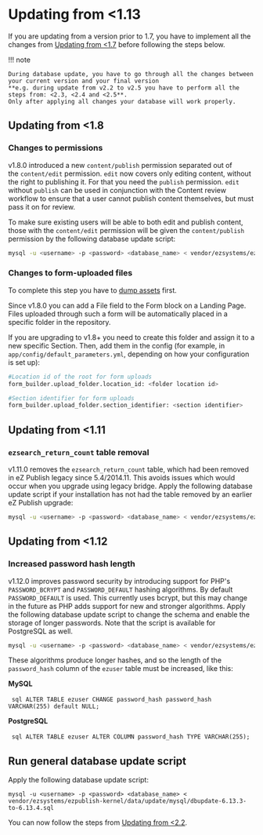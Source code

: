 # Updating from <1.13
    
If you are updating from a version prior to 1.7, you have to implement all the changes from [Updating from <1.7](4_update_1.7.md) before following the steps below.

!!! note

    During database update, you have to go through all the changes between your current version and your final version
    **e.g. during update from v2.2 to v2.5 you have to perform all the steps from: <2.3, <2.4 and <2.5**.
    Only after applying all changes your database will work properly.

## Updating from <1.8

### Changes to permissions

v1.8.0 introduced a new `content/publish` permission separated out of the `content/edit` permission.
`edit` now covers only editing content, without the right to publishing it.
For that you need the `publish` permission.
`edit` without `publish` can be used in conjunction with the Content review workflow to ensure that a user cannot publish content themselves, but must pass it on for review.

To make sure existing users will be able to both edit and publish content, those with the `content/edit` permission will be given the `content/publish` permission by the following database update script:

``` bash
mysql -u <username> -p <password> <database_name> < vendor/ezsystems/ezpublish-kernel/data/update/mysql/dbupdate-6.7.0-to-6.8.0.sql
```

### Changes to form-uploaded files

To complete this step you have to [dump assets](6_dump_assets.md) first.

Since v1.8.0 you can add a File field to the Form block on a Landing Page.
Files uploaded through such a form will be automatically placed in a specific folder in the repository.

If you are upgrading to v1.8+ you need to create this folder and assign it to a new specific Section.
Then, add them in the config (for example, in `app/config/default_parameters.yml`, depending on how your configuration is set up):

``` bash
#Location id of the root for form uploads
form_builder.upload_folder.location_id: <folder location id>

#Section identifier for form uploads
form_builder.upload_folder.section_identifier: <section identifier>
```

## Updating from <1.11
 
### `ezsearch_return_count` table removal

v1.11.0 removes the `ezsearch_return_count` table, which had been removed in eZ Publish legacy since 5.4/2014.11.
This avoids issues which would occur when you upgrade using legacy bridge.
Apply the following database update script if your installation has not had the table removed by an earlier eZ Publish upgrade:

``` bash
mysql -u <username> -p <password> <database_name> < vendor/ezsystems/ezpublish-kernel/data/update/mysql/dbupdate-6.10.0-to-6.11.0.sql
```

## Updating from <1.12

### Increased password hash length

v1.12.0 improves password security by introducing support for PHP's `PASSWORD_BCRYPT` and `PASSWORD_DEFAULT` hashing algorithms.
By default `PASSWORD_DEFAULT` is used.
This currently uses bcrypt, but this may change in the future as PHP adds support for new and stronger algorithms.
Apply the following database update script to change the schema and enable the storage of longer passwords.
Note that the script is available for PostgreSQL as well.

``` bash
mysql -u <username> -p <password> <database_name> < vendor/ezsystems/ezpublish-kernel/data/update/mysql/dbupdate-6.11.0-to-6.12.0.sql
```

These algorithms produce longer hashes, and so the length of the `password_hash` column of the `ezuser` table must be increased, like this:

**MySQL**

​``` sql
ALTER TABLE ezuser CHANGE password_hash password_hash VARCHAR(255) default NULL;
​```

**PostgreSQL**

​``` sql
ALTER TABLE ezuser ALTER COLUMN password_hash TYPE VARCHAR(255);
​```

## Run general database update script

Apply the following database update script:

`mysql -u <username> -p <password> <database_name> < vendor/ezsystems/ezpublish-kernel/data/update/mysql/dbupdate-6.13.3-to-6.13.4.sql`

You can now follow the steps from [Updating from <2.2](4_update_2.2.md).